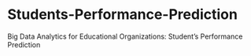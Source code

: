 # Students-Performance-Prediction
Big Data Analytics for Educational Organizations: Student’s Performance Prediction
